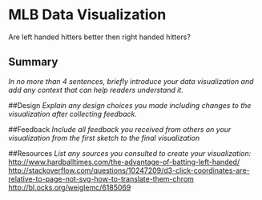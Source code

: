 # MLB Data Visualization
Are left handed hitters better then right handed hitters?

## Summary 
*In no more than 4 sentences, briefly introduce your data visualization and add any context that can help readers understand it.*

##Design 
*Explain any design choices you made including changes to the visualization after collecting feedback.*

##Feedback
*Include all feedback you received from others on your visualization from the first sketch to the final visualization*

##Resources
*List any sources you consulted to create your visualization:*
http://www.hardballtimes.com/the-advantage-of-batting-left-handed/
http://stackoverflow.com/questions/10247209/d3-click-coordinates-are-relative-to-page-not-svg-how-to-translate-them-chrom
http://bl.ocks.org/weiglemc/6185069

